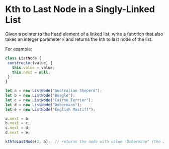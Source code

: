 # Kth to Last Node in a Singly-Linked List

Given a pointer to the head element of a linked list, write a function that also takes an integer parameter `k` and returns the kth to last node of the list.
 
 For example:
 ```js
class ListNode {
  constructor(value) {
    this.value = value;
    this.next = null;
  }
}

let a = new ListNode("Australian Sheperd");
let b = new ListNode("Beagle");
let c = new ListNode("Cairne Terrier");
let d = new ListNode("Dobermann");
let e = new ListNode("English Mastiff");

a.next = b;
b.next = c;
c.next = d;
d.next = e;

kthToLastNode(2, a);  // returns the node with value "Dobermann" (the 2nd to last node)
```


